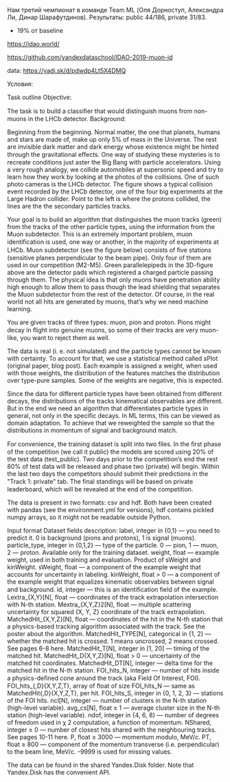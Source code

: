 Нам третий чемпионат в команде Team ML (Оля Дорноступ, Александра Ли, Динар Шарафутдинов). 
Результаты: public 44/186, private 31/83. 
+ 19% от baseline

https://idao.world/

https://github.com/yandexdataschool/IDAO-2019-muon-id 

data: https://yadi.sk/d/pdwdp4Lt5X4DMQ

Условия: 

Task outline
Objective:

The task is to build a classiﬁer that would distinguish muons from non-muons in the LHCb detector.
Background:

Beginning from the beginning. Normal matter, the one that planets, humans and stars are made of, make up only 5% of mass in the Universe. The rest are invisible dark matter and dark energy whose existence might be hinted through the gravitational eﬀects. One way of studying these mysteries is to recreate conditions just aster the Big Bang with particle accelerators. Using a very rough analogy, we collide automobiles at supersonic speed and try to learn how they work by looking at the photos of the collisions. One of such photo cameras is the LHCb detector.
The figure shows a typical collision event recorded by the LHCb detector, one of the four big experiments at the Large Hadron collider. Point to the left is where the protons collided, the lines are the the secondary particles tracks.

Your goal is to build an algorithm that distinguishes the muon tracks (green) from the tracks of the other particle types, using the information from the Muon subdetector. This is an extremely important problem, muon identiﬁcation is used, one way or another, in the majority of experiments at LHCb.
Muon subdetector (see the figure below) consists of ﬁve stations (sensitive planes perpendicular to the beam pipe). Only four of them are used in our competition (M2-M5). Green parallelepipeds in the 3D-figure above are the detector pads which registered a charged particle passing through them. The physical idea is that only muons have penetration ability high enough to allow them to pass though the lead shielding that separates the Muon subdetector from the rest of the detector. Of course, in the real world not all hits are generated by muons, that’s why we need machine learning.

You are given tracks of three types: muon, pion and proton. Pions might decay in ﬂight into genuine muons, so some of their tracks are very muon-like, you want to reject them as well.

The data is real (i. e. not simulated) and the particle types cannot be known with certainty. To account for that, we use a statistical method called sPlot (original paper, blog post). Each example is assigned a weight, when used with those weights, the distribution of the features matches the distribution over type-pure samples. Some of the weights are negative, this is expected.

Since the data for different particle types have been obtained from different decays, the distributions of the tracks kinematical observables are different. But in the end we need an algorithm that differentiates particle types in general, not only in the specific decays. In ML terms, this can be viewed as domain adaptation. To achieve that we reweighted the sample so that the distributions in momentum of signal and background match.

For convenience, the training dataset is split into two files. In the ﬁrst phase of the competition (we call it public) the models are scored using 20% of the test data (test_public). Two days prior to the competition’s end the rest 80% of test data will be released and phase two (private) will begin. Within the last two days the competitors should submit their predictions in the "Track 1: private" tab. The ﬁnal standings will be based on private leaderboard, which will be revealed at the end of the competition.

The data is present in two formats: csv and hdf. Both have been created with pandas (see the environment.yml for versions), hdf contains pickled numpy arrays, so it might not be readable outside Python.

Input format
Dataset fields description:
label, integer in {0,1} — you need to predict it. 0 is background (pions and protons), 1 is signal (muons).
particle_type, integer in {0,1,2} — type of the particle. 0 — pion, 1 — muon, 2 — proton. Available only for the training dataset.
weight, float — example weight, used in both training and evaluation. Product of sWeight and kinWeight.
sWeight, float — a component of the example weight that accounts for uncertainty in labeling.
kinWeight, float > 0 — a component of the example weight that equalizes kinematic observables between signal and background.
id, integer — this is an identiﬁcation field of the example.
Lextra_{X,Y}[N], float — coordinates of the track extrapolation intersection with N-th station.
Mextra_{X,Y,Z}2[N], float — multiple scattering uncertainty for squared {X, Y, Z} coordinate of the track extrapolation.
MatchedHit_{X,Y,Z}[N], float — coordinates of the hit in the N-th station that a physics-based tracking algorithm associated with the track. See the poster about the algorithm.
MatchedHit_TYPE[N], categorical in {1, 2} — whether the matched hit is crossed. 1 means uncrossed, 2 means crossed. See pages 6-8 here.
MatchedHit_T[N], integer in [1, 20] — timing of the matched hit.
MatchedHit_D{X,Y,Z}[N], float > 0 — uncertainty of the matched hit coordinates.
MatchedHit_DT[N], integer — delta time for the matched hit in the N-th station.
FOI_hits_N, integer — number of hits inside a physics-deﬁned cone around the track (aka Field Of Interest, FOI).
FOI_hits_{,D}{X,Y,Z,T}, array of float of size FOI_hits_N — same as MatchedHit{,D}{X,Y,Z,T}, per hit.
FOI_hits_S, integer in {0, 1, 2, 3} — stations of the FOI hits.
ncl[N], integer — number of clusters in the N-th station (high-level variable).
avg_cs[N], float ≥ 1 — average cluster size in the N-th station (high-level variable).
ndof, integer in {4, 6, 8} — number of degrees of freedom used in 
χ
2
 computation, a function of momentum.
NShared, integer ≥ 0 — number of closest hits shared with the neighbouring tracks. See pages 10-11 here.
P, float ≥ 3000 — momentum modulo, MeV/c.
PT, float ≥ 800 — component of the momentum transverse (i.e. perpendicular) to the beam line, MeV/c.
-9999 is used for missing values.

The data can be found in the shared Yandex.Disk folder. Note that Yandex.Disk has the convenient API.
